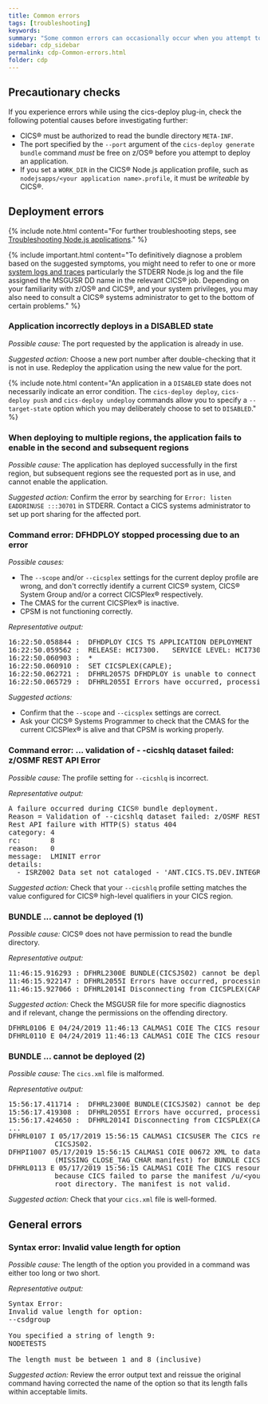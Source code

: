 ```yaml
---
title: Common errors
tags: [troubleshooting]
keywords: 
summary: "Some common errors can occasionally occur when you attempt to deploy a Node.js application using the cics-deploy plug-in."
sidebar: cdp_sidebar
permalink: cdp-Common-errors.html
folder: cdp
---
```


## Precautionary checks

If you experience errors while using the cics-deploy plug-in, check the following potential causes before investigating further:

* CICS® must be authorized to read the bundle directory `META-INF`.
* The port specified by the `--port` argument of the `cics-deploy generate bundle` command *must* be free on z/OS® before you attempt to deploy an application.
* If you set a `WORK_DIR` in the CICS® Node.js application profile, such as `nodejsapps/<your application name>.profile`, it must be *writeable* by CICS®.

## Deployment errors

{% include note.html content="For further troubleshooting steps, see [Troubleshooting Node.js applications](https://www.ibm.com/support/knowledgecenter/en/SSGMCP_5.5.0/troubleshooting/node/node-troubleshooting.html)." %}

{% include important.html content="To definitively diagnose a problem based on the suggested symptoms, you might need to refer to one or more [system logs and traces](cdp-Log-and-trace-files) particularly the STDERR Node.js log and the file assigned the MSGUSR DD name in the relevant CICS® job. Depending on your familiarity with z/OS® and CICS®, and your system privileges, you may also need to consult a CICS® systems administrator to get to the bottom of certain problems." %}

### Application incorrectly deploys in a DISABLED state

*Possible cause:* The port requested by the application is already in use.

*Suggested action:* Choose a new port number after double-checking that it is not in use. Redeploy the application using the new value for the port.

{% include note.html content="An application in a `DISABLED` state does not necessarily indicate an error condition. The `cics-deploy deploy`, `cics-deploy push` and `cics-deploy undeploy` commands allow you to specify a `--target-state` option which you may deliberately choose to set to `DISABLED`." %}

### When deploying to multiple regions, the application fails to enable in the second and subsequent regions
*Possible cause:* The application has deployed successfully in the first region, but subsequent regions see the requested port as in use, and cannot enable the application.

*Suggested action:* Confirm the error by searching for `Error: listen EADDRINUSE :::30701` in STDERR. Contact a CICS systems administrator to set up port sharing for the affected port.

### Command error: DFHDPLOY stopped processing due to an error

*Possible causes:*
* The `--scope` and/or `--cicsplex` settings for the current deploy profile are wrong, and don't correctly identify a current CICS® system, CICS® System Group and/or a correct CICSPlex® respectively.
* The CMAS for the current CICSPlex® is inactive.
* CPSM is not functioning correctly.

*Representative output:*
<pre class="messageText">
16:22:50.058844 :  DFHDPLOY CICS TS APPLICATION DEPLOYMENT  2019/04/10 4:22pm
16:22:50.059562 :  RELEASE: HCI7300.   SERVICE LEVEL: HCI7300.
16:22:50.060903 :  *
16:22:50.060910 :  SET CICSPLEX(CAPLE);
16:22:50.062721 :  DFHRL2057S DFHDPLOY is unable to connect to CICSPLEX(CAPLE).
16:22:50.065729 :  DFHRL2055I Errors have occurred, processing terminated.
</pre>

*Suggested actions:*

* Confirm that the `--scope` and `--cicsplex` settings are correct.
* Ask your CICS® Systems Programmer to check that the CMAS for the current CICSPlex® is alive and that CPSM is working properly.

### Command error: ... validation of - -cicshlq dataset failed: z/OSMF REST API Error

*Possible cause:* The profile setting for `--cicshlq` is incorrect.

*Representative output:*
<pre class="messageText">
A failure occurred during CICS® bundle deployment.
Reason = Validation of --cicshlq dataset failed: z/OSMF REST API Error:
Rest API failure with HTTP(S) status 404
category: 4
rc:       8
reason:   0
message:  LMINIT error
details:
  - ISRZ002 Data set not cataloged - 'ANT.CICS.TS.DEV.INTEGRAT.SDFHLOAD' was not found in catalog.
</pre>

*Suggested action:* 
Check that your `--cicshlq` profile setting matches the value configured for CICS® high-level qualifiers in your CICS region. 

### BUNDLE ... cannot be deployed (1)

*Possible cause:* CICS® does not have permission to read the bundle directory.

*Representative output:*
<pre class="messageText">
11:46:15.916293 : DFHRL2300E BUNDLE(CICSJS02) cannot be deployed. The reason for the failure could not be determined.
11:46:15.922147 : DFHRL2055I Errors have occurred, processing terminated.
11:46:15.927066 : DFHRL2014I Disconnecting from CICSPLEX(CAPLEX).
</pre>

*Suggested action:* 
Check the MSGUSR file for more specific diagnostics and if relevant, change the permissions on the offending directory.

<pre class="messageText">
DFHRL0106 E 04/24/2019 11:46:13 CALMAS1 COIE The CICS resource lifecycle manager failed to create the BUNDLE resource CICSJS02 because CICS is not authorized to read the manifest /u/&lt;username>/CICSJSON_1.0.0/META-INF/cics.xml in the root directory of the bundle.
DFHRL0110 E 04/24/2019 11:46:13 CALMAS1 COIE The CICS resource lifecycle manager has failed to create the BUNDLE resource CICSJS02.
</pre>

### BUNDLE ... cannot be deployed (2)

*Possible cause:* The `cics.xml` file is malformed.

*Representative output:*
<pre class="messageText">
15:56:17.411714 :  DFHRL2300E BUNDLE(CICSJS02) cannot be deployed. The reason for the failure could not be determined.
15:56:17.419308 :  DFHRL2055I Errors have occurred, processing terminated.
15:56:17.424650 :  DFHRL2014I Disconnecting from CICSPLEX(CAPLEX).
...
DFHRL0107 I 05/17/2019 15:56:15 CALMAS1 CICSUSER The CICS resource lifecycle manager has started to create the BUNDLE resource
           CICSJS02.
DFHPI1007 05/17/2019 15:56:15 CALMAS1 COIE 00672 XML to data transformation failed because of incorrect input
           (MISSING_CLOSE_TAG_CHAR manifest) for BUNDLE CICSJS02.
DFHRL0113 E 05/17/2019 15:56:15 CALMAS1 COIE The CICS resource lifecycle manager failed to create the BUNDLE resource CICSJS02
           because CICS failed to parse the manifest /u/&lt;your user id>/pushtest2/CICSJSON_1.0.0/META-INF/cics.xml specified in the bundle   
           root directory. The manifest is not valid.
</pre>

*Suggested action:* 
Check that your `cics.xml` file is well-formed.

## General errors

### Syntax error: Invalid value length for option

*Possible cause:* The length of the option you provided in a command was either too long or two short.

*Representative output:*
<pre class="messageText">
Syntax Error:
Invalid value length for option:
--csdgroup

You specified a string of length 9:
NODETESTS

The length must be between 1 and 8 (inclusive)
</pre>

*Suggested action:*
Review the error output text and reissue the original command having corrected the name of the option so that its length falls within acceptable limits.
